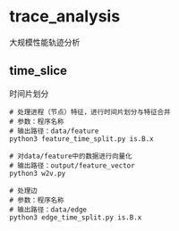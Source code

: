 # trace_analysis
大规模性能轨迹分析
## time_slice
时间片划分

```shell
# 处理进程（节点）特征，进行时间片划分与特征合并
# 参数：程序名称
# 输出路径：data/feature
python3 feature_time_split.py is.B.x

# 对data/feature中的数据进行向量化
# 输出路径：output/feature_vector
python3 w2v.py

# 处理边
# 参数：程序名称
# 输出路径：data/edge
python3 edge_time_split.py is.B.x
```